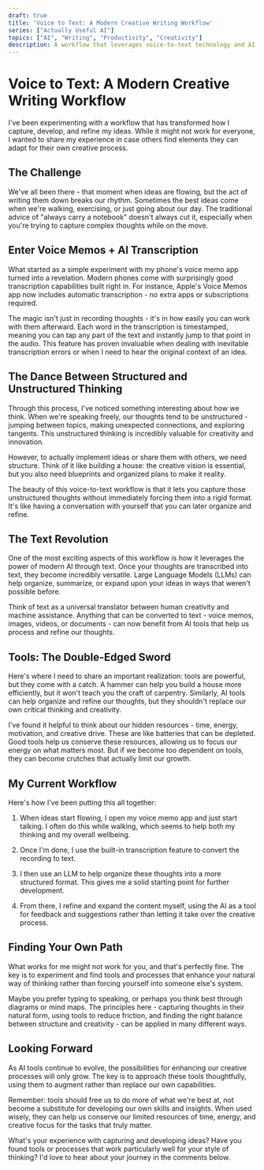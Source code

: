 ```yaml
---
draft: true
title: 'Voice to Text: A Modern Creative Writing Workflow'
series: ["Actually Useful AI"]
topics: ["AI", "Writing", "Productivity", "Creativity"]
description: A workflow that leverages voice-to-text technology and AI tools to capture, develop, and refine ideas.
---
```


# Voice to Text: A Modern Creative Writing Workflow

I've been experimenting with a workflow that has transformed how I capture, develop, and refine my ideas. While it might not work for everyone, I wanted to share my experience in case others find elements they can adapt for their own creative process.

## The Challenge

We've all been there - that moment when ideas are flowing, but the act of writing them down breaks our rhythm. Sometimes the best ideas come when we're walking, exercising, or just going about our day. The traditional advice of "always carry a notebook" doesn't always cut it, especially when you're trying to capture complex thoughts while on the move.

## Enter Voice Memos + AI Transcription

What started as a simple experiment with my phone's voice memo app turned into a revelation. Modern phones come with surprisingly good transcription capabilities built right in. For instance, Apple's Voice Memos app now includes automatic transcription - no extra apps or subscriptions required.

The magic isn't just in recording thoughts - it's in how easily you can work with them afterward. Each word in the transcription is timestamped, meaning you can tap any part of the text and instantly jump to that point in the audio. This feature has proven invaluable when dealing with inevitable transcription errors or when I need to hear the original context of an idea.

## The Dance Between Structured and Unstructured Thinking

Through this process, I've noticed something interesting about how we think. When we're speaking freely, our thoughts tend to be unstructured - jumping between topics, making unexpected connections, and exploring tangents. This unstructured thinking is incredibly valuable for creativity and innovation.

However, to actually implement ideas or share them with others, we need structure. Think of it like building a house: the creative vision is essential, but you also need blueprints and organized plans to make it reality.

The beauty of this voice-to-text workflow is that it lets you capture those unstructured thoughts without immediately forcing them into a rigid format. It's like having a conversation with yourself that you can later organize and refine.

## The Text Revolution

One of the most exciting aspects of this workflow is how it leverages the power of modern AI through text. Once your thoughts are transcribed into text, they become incredibly versatile. Large Language Models (LLMs) can help organize, summarize, or expand upon your ideas in ways that weren't possible before.

Think of text as a universal translator between human creativity and machine assistance. Anything that can be converted to text - voice memos, images, videos, or documents - can now benefit from AI tools that help us process and refine our thoughts.

## Tools: The Double-Edged Sword

Here's where I need to share an important realization: tools are powerful, but they come with a catch. A hammer can help you build a house more efficiently, but it won't teach you the craft of carpentry. Similarly, AI tools can help organize and refine our thoughts, but they shouldn't replace our own critical thinking and creativity.

I've found it helpful to think about our hidden resources - time, energy, motivation, and creative drive. These are like batteries that can be depleted. Good tools help us conserve these resources, allowing us to focus our energy on what matters most. But if we become too dependent on tools, they can become crutches that actually limit our growth.

## My Current Workflow

Here's how I've been putting this all together:

1. When ideas start flowing, I open my voice memo app and just start talking. I often do this while walking, which seems to help both my thinking and my overall wellbeing.

2. Once I'm done, I use the built-in transcription feature to convert the recording to text.

3. I then use an LLM to help organize these thoughts into a more structured format. This gives me a solid starting point for further development.

4. From there, I refine and expand the content myself, using the AI as a tool for feedback and suggestions rather than letting it take over the creative process.

## Finding Your Own Path

What works for me might not work for you, and that's perfectly fine. The key is to experiment and find tools and processes that enhance your natural way of thinking rather than forcing yourself into someone else's system.

Maybe you prefer typing to speaking, or perhaps you think best through diagrams or mind maps. The principles here - capturing thoughts in their natural form, using tools to reduce friction, and finding the right balance between structure and creativity - can be applied in many different ways.

## Looking Forward

As AI tools continue to evolve, the possibilities for enhancing our creative processes will only grow. The key is to approach these tools thoughtfully, using them to augment rather than replace our own capabilities.

Remember: tools should free us to do more of what we're best at, not become a substitute for developing our own skills and insights. When used wisely, they can help us conserve our limited resources of time, energy, and creative focus for the tasks that truly matter.

What's your experience with capturing and developing ideas? Have you found tools or processes that work particularly well for your style of thinking? I'd love to hear about your journey in the comments below.